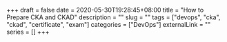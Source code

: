 +++
draft = false
date = 2020-05-30T19:28:45+08:00
title = "How to Prepare CKA and CKAD"
description = ""
slug = ""
tags = ["devops", "cka", "ckad", "certificate", "exam"]
categories = ["DevOps"]
externalLink = ""
series = []
+++